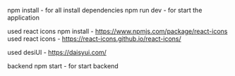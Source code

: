 npm install - for all install dependencies
npm run dev - for start the application

used react icons npm install - https://www.npmjs.com/package/react-icons
used react icons - https://react-icons.github.io/react-icons/

used desiUI - https://daisyui.com/


backend
npm start - for start backend